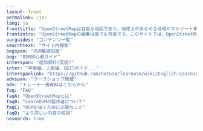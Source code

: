 ```yaml
---
layout: front
permalink: /ja/
lang: ja
fronttitle: "OpenStreetMapは自由な地図であり、地球上のあらゆる地域がストリート単位の精度で描かれています。マッパーと呼ばれる人々が作成し、そのコミュニティはいまも拡大を続けています。"
frontintro: "OpenStreetMapの編集は誰でも可能です。このサイトでは、OpenStreetMapを利用する・編集するために必要な知識を、ひとつずつわかりやすく解説しています。OpenStreetMapの勉強会を開催する際に使える情報や資料の一覧は LearnOSM講習資料のページを参照してください"
ourguides: "コンテンツ一覧"
searchtext: "サイト内検索"
begspan: "OSM基礎知識"
beg: "OSM初心者ガイド"
interspan: "追加資料(英語)"
inter: "中級編、上級編、QGISガイド..."
interspanlink: "https://github.com/hotosm/learnosm/wiki/English-Learning-Guides"
advspan: "ワークショップ開催"
adv: "トレーナー用資料はこちらから"
faq: "FAQ"
faqA: "OpenStreetMapとは"
faqB: "LearnOSMの製作者について"
faqC: "OSMを描くために必要なこと"
faqD: "より詳しい内容の相談"
nosearch: true
---
```

